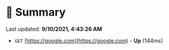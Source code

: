 # 📖 Summary
Last updated: **9/10/2021, 4:43:26 AM**

- `GET` [https://google.com](https://google.com) - **Up** (144ms)
